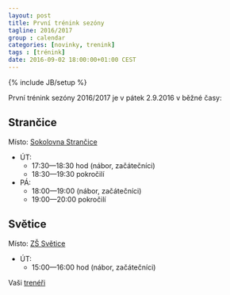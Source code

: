 ```yaml
---
layout: post
title: První trénink sezóny
tagline: 2016/2017
group : calendar
categories: [novinky, trenink]
tags : [trénink]
date: 2016-09-02 18:00:00+01:00 CEST
---
```

{% include JB/setup %}

První trénink sezóny 2016/2017 je v pátek 2.9.2016 v běžné časy:

## Strančice

Místo: [Sokolovna Strančice](/kontakt)

- ÚT:
  - 17:30&mdash;18:30 hod (nábor, začátečníci)
  - 18:30&mdash;19:30 pokročilí
- PÁ:
  - 18:00&mdash;19:00 (nábor, začátečníci)
  - 19:00&mdash;20:00 pokročilí

## Světice

Místo: [ZŠ Světice](/kontakt)

- ÚT:
  - 15:00&mdash;16:00 hod (nábor, začátečníci)

Vaši [trenéři][1]

[1]: http://taekwondo-strancice.cz/treneri/
